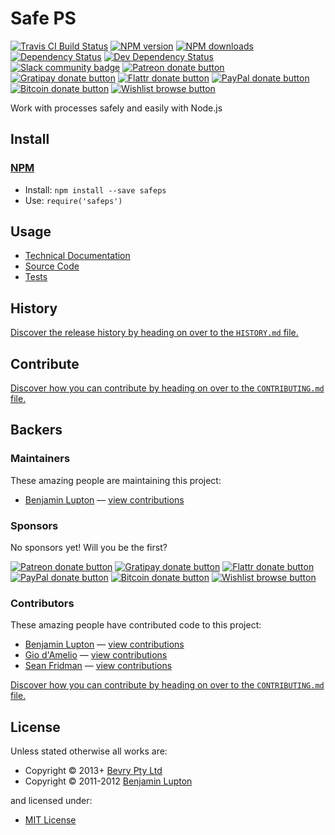 <!-- TITLE/ -->

<h1>Safe PS</h1>

<!-- /TITLE -->


<!-- BADGES/ -->

<span class="badge-travisci"><a href="http://travis-ci.org/bevry/safeps" title="Check this project's build status on TravisCI"><img src="https://img.shields.io/travis/bevry/safeps/master.svg" alt="Travis CI Build Status" /></a></span>
<span class="badge-npmversion"><a href="https://npmjs.org/package/safeps" title="View this project on NPM"><img src="https://img.shields.io/npm/v/safeps.svg" alt="NPM version" /></a></span>
<span class="badge-npmdownloads"><a href="https://npmjs.org/package/safeps" title="View this project on NPM"><img src="https://img.shields.io/npm/dm/safeps.svg" alt="NPM downloads" /></a></span>
<span class="badge-daviddm"><a href="https://david-dm.org/bevry/safeps" title="View the status of this project's dependencies on DavidDM"><img src="https://img.shields.io/david/bevry/safeps.svg" alt="Dependency Status" /></a></span>
<span class="badge-daviddmdev"><a href="https://david-dm.org/bevry/safeps#info=devDependencies" title="View the status of this project's development dependencies on DavidDM"><img src="https://img.shields.io/david/dev/bevry/safeps.svg" alt="Dev Dependency Status" /></a></span>
<br class="badge-separator" />
<span class="badge-slackin"><a href="https://slack.bevry.me" title="Join this project's slack community"><img src="https://slack.bevry.me/badge.svg" alt="Slack community badge" /></a></span>
<span class="badge-patreon"><a href="http://patreon.com/bevry" title="Donate to this project using Patreon"><img src="https://img.shields.io/badge/patreon-donate-yellow.svg" alt="Patreon donate button" /></a></span>
<span class="badge-gratipay"><a href="https://www.gratipay.com/bevry" title="Donate weekly to this project using Gratipay"><img src="https://img.shields.io/badge/gratipay-donate-yellow.svg" alt="Gratipay donate button" /></a></span>
<span class="badge-flattr"><a href="http://flattr.com/thing/344188/balupton-on-Flattr" title="Donate to this project using Flattr"><img src="https://img.shields.io/badge/flattr-donate-yellow.svg" alt="Flattr donate button" /></a></span>
<span class="badge-paypal"><a href="https://www.paypal.com/cgi-bin/webscr?cmd=_s-xclick&amp;hosted_button_id=QB8GQPZAH84N6" title="Donate to this project using Paypal"><img src="https://img.shields.io/badge/paypal-donate-yellow.svg" alt="PayPal donate button" /></a></span>
<span class="badge-bitcoin"><a href="https://bevry.me/bitcoin" title="Donate once-off to this project using Bitcoin"><img src="https://img.shields.io/badge/bitcoin-donate-yellow.svg" alt="Bitcoin donate button" /></a></span>
<span class="badge-wishlist"><a href="https://bevry.me/wishlist" title="Buy an item on our wishlist for us"><img src="https://img.shields.io/badge/wishlist-donate-yellow.svg" alt="Wishlist browse button" /></a></span>

<!-- /BADGES -->


<!-- DESCRIPTION/ -->

Work with processes safely and easily with Node.js

<!-- /DESCRIPTION -->


<!-- INSTALL/ -->

<h2>Install</h2>

<a href="https://npmjs.com" title="npm is a package manager for javascript"><h3>NPM</h3></a><ul>
<li>Install: <code>npm install --save safeps</code></li>
<li>Use: <code>require('safeps')</code></li></ul>

<!-- /INSTALL -->


## Usage

- [Technical Documentation](http://rawgit.com/bevry/safeps/master/docs/)
- [Source Code](https://github.com/bevry/safeps/blob/master/esnext/lib/safeps.js)
- [Tests](https://github.com/bevry/safeps/blob/master/esnext/test/safeps-test.js)


<!-- HISTORY/ -->

<h2>History</h2>

<a href="https://github.com/bevry/safeps/blob/master/HISTORY.md#files">Discover the release history by heading on over to the <code>HISTORY.md</code> file.</a>

<!-- /HISTORY -->


<!-- CONTRIBUTE/ -->

<h2>Contribute</h2>

<a href="https://github.com/bevry/safeps/blob/master/CONTRIBUTING.md#files">Discover how you can contribute by heading on over to the <code>CONTRIBUTING.md</code> file.</a>

<!-- /CONTRIBUTE -->


<!-- BACKERS/ -->

<h2>Backers</h2>

<h3>Maintainers</h3>

These amazing people are maintaining this project:

<ul><li><a href="http://balupton.com">Benjamin Lupton</a> — <a href="https://github.com/bevry/safeps/commits?author=balupton" title="View the GitHub contributions of Benjamin Lupton on repository bevry/safeps">view contributions</a></li></ul>

<h3>Sponsors</h3>

No sponsors yet! Will you be the first?

<span class="badge-patreon"><a href="http://patreon.com/bevry" title="Donate to this project using Patreon"><img src="https://img.shields.io/badge/patreon-donate-yellow.svg" alt="Patreon donate button" /></a></span>
<span class="badge-gratipay"><a href="https://www.gratipay.com/bevry" title="Donate weekly to this project using Gratipay"><img src="https://img.shields.io/badge/gratipay-donate-yellow.svg" alt="Gratipay donate button" /></a></span>
<span class="badge-flattr"><a href="http://flattr.com/thing/344188/balupton-on-Flattr" title="Donate to this project using Flattr"><img src="https://img.shields.io/badge/flattr-donate-yellow.svg" alt="Flattr donate button" /></a></span>
<span class="badge-paypal"><a href="https://www.paypal.com/cgi-bin/webscr?cmd=_s-xclick&amp;hosted_button_id=QB8GQPZAH84N6" title="Donate to this project using Paypal"><img src="https://img.shields.io/badge/paypal-donate-yellow.svg" alt="PayPal donate button" /></a></span>
<span class="badge-bitcoin"><a href="https://bevry.me/bitcoin" title="Donate once-off to this project using Bitcoin"><img src="https://img.shields.io/badge/bitcoin-donate-yellow.svg" alt="Bitcoin donate button" /></a></span>
<span class="badge-wishlist"><a href="https://bevry.me/wishlist" title="Buy an item on our wishlist for us"><img src="https://img.shields.io/badge/wishlist-donate-yellow.svg" alt="Wishlist browse button" /></a></span>

<h3>Contributors</h3>

These amazing people have contributed code to this project:

<ul><li><a href="http://balupton.com">Benjamin Lupton</a> — <a href="https://github.com/bevry/safeps/commits?author=balupton" title="View the GitHub contributions of Benjamin Lupton on repository bevry/safeps">view contributions</a></li>
<li><a href="https://github.com/giodamelio">Gio d'Amelio</a> — <a href="https://github.com/bevry/safeps/commits?author=giodamelio" title="View the GitHub contributions of Gio d'Amelio on repository bevry/safeps">view contributions</a></li>
<li><a href="www.seanfridman.com">Sean Fridman</a> — <a href="https://github.com/bevry/safeps/commits?author=sfrdmn" title="View the GitHub contributions of Sean Fridman on repository bevry/safeps">view contributions</a></li></ul>

<a href="https://github.com/bevry/safeps/blob/master/CONTRIBUTING.md#files">Discover how you can contribute by heading on over to the <code>CONTRIBUTING.md</code> file.</a>

<!-- /BACKERS -->


<!-- LICENSE/ -->

<h2>License</h2>

Unless stated otherwise all works are:

<ul><li>Copyright &copy; 2013+ <a href="http://bevry.me">Bevry Pty Ltd</a></li>
<li>Copyright &copy; 2011-2012 <a href="http://balupton.com">Benjamin Lupton</a></li></ul>

and licensed under:

<ul><li><a href="http://spdx.org/licenses/MIT.html">MIT License</a></li></ul>

<!-- /LICENSE -->
